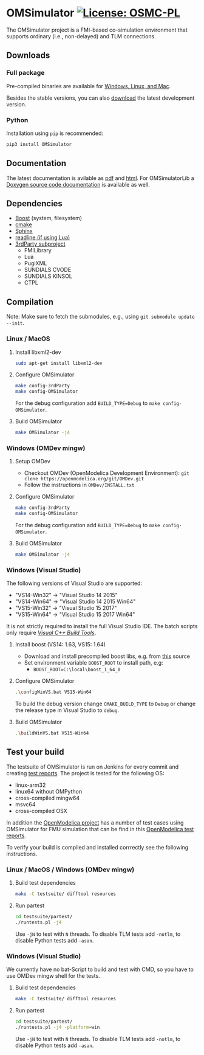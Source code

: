 # OMSimulator [![License: OSMC-PL](https://img.shields.io/badge/license-OSMC--PL-lightgrey.svg)](OSMC-License.txt)

The OMSimulator project is a FMI-based co-simulation environment that supports ordinary (i.e., non-delayed) and TLM connections.

## Downloads

### Full package

Pre-compiled binaries are available for [Windows, Linux, and Mac](https://build.openmodelica.org/omsimulator/).

Besides the stable versions, you can also [download](https://test.openmodelica.org/jenkins/job/OMSimulator/job/master/lastSuccessfulBuild/artifact/) the latest development version.

### Python

Installation using `pip` is recommended:

```bash
pip3 install OMSimulator
```

## Documentation

The latest documentation is avilable as [pdf](https://openmodelica.org/doc/OMSimulator/master/OMSimulator.pdf) and [html](https://openmodelica.org/doc/OMSimulator/master/html/).
For OMSimulatorLib a [Doxygen source code documentation](https://openmodelica.org/doc/OMSimulator/master/OMSimulatorLib/) is available as well.

## Dependencies

- [Boost](http://www.boost.org/) (system, filesystem)
- [cmake](http://www.cmake.org)
- [Sphinx](http://www.sphinx-doc.org/en/stable/)
- [readline (if using Lua)](http://git.savannah.gnu.org/cgit/readline.git)
- [3rdParty subproject](https://github.com/OpenModelica/OMSimulator-3rdParty)
  - FMILibrary
  - Lua
  - PugiXML
  - SUNDIALS CVODE
  - SUNDIALS KINSOL
  - CTPL

## Compilation

Note: Make sure to fetch the submodules, e.g., using `git submodule update --init`.

### Linux / MacOS

1. Install libxml2-dev

   ```bash
   sudo apt-get install libxml2-dev
   ```

1. Configure OMSimulator

   ```bash
   make config-3rdParty
   make config-OMSimulator
   ```

   For the debug configuration add `BUILD_TYPE=Debug` to `make config-OMSimulator`.

1. Build OMSimulator

   ```bash
   make OMSimulator -j4
   ```

### Windows (OMDev mingw)

1. Setup OMDev

   - Checkout OMDev (OpenModelica Development Environment): `git clone https://openmodelica.org/git/OMDev.git`
   - Follow the instructions in `OMDev/INSTALL.txt`

1. Configure OMSimulator

   ```bash
   make config-3rdParty
   make config-OMSimulator
   ```

   For the debug configuration add `BUILD_TYPE=Debug` to `make config-OMSimulator`.

1. Build OMSimulator

   ```bash
   make OMSimulator -j4
   ```

### Windows (Visual Studio)

The following versions of Visual Studio are supported:

- "VS14-Win32" -> "Visual Studio 14 2015"
- "VS14-Win64" -> "Visual Studio 14 2015 Win64"
- "VS15-Win32" -> "Visual Studio 15 2017"
- "VS15-Win64" -> "Visual Studio 15 2017 Win64"

It is not strictly required to install the full Visual Studio IDE. The batch scripts only require *[Visual C++ Build Tools](http://landinghub.visualstudio.com/visual-cpp-build-tools)*.

1. Install boost (VS14: 1.63, VS15: 1.64)

   - Download and install precompiled boost libs, e.g. from [this](https://sourceforge.net/projects/boost/files/boost-binaries/) source
   - Set environment variable `BOOST_ROOT` to install path, e.g:
     - `BOOST_ROOT=C:\local\boost_1_64_0`

1. Configure OMSimulator

   ```bash
   .\configWinVS.bat VS15-Win64
   ```

   To build the debug version change `CMAKE_BUILD_TYPE` to `Debug` or change the release type in Visual Studio to `debug`.

1. Build OMSimulator

   ```bash
   .\buildWinVS.bat VS15-Win64
   ```

## Test your build

The testsuite of OMSimulator is run on Jenkins for every commit and creating
[test reports](https://test.openmodelica.org/jenkins/job/OMSimulator/job/master/lastSuccessfulBuild/testReport/).
The project is tested for the following OS:
   - linux-arm32
   - linux64 without OMPython
   - cross-compiled mingw64
   - msvc64
   - cross-compiled OSX

In addition the [OpenModelica project](https://github.com/OpenModelica/OpenModelica) has a number of test cases using OMSimulator for FMU simulation that can be find in this [OpenModelica test reports](https://test.openmodelica.org/jenkins/job/OpenModelica/job/master/lastSuccessfulBuild/testReport/).

To verify your build is compiled and installed corrrectly see the following instructions.

### Linux / MacOS / Windows (OMDev mingw)

1. Build test dependencies
   ```bash
   make -C testsuite/ difftool resources
   ```

2. Run partest

   ```bash
   cd testsuite/partest/
   ./runtests.pl -j4
   ```
   Use `-jN` to test with `N` threads.
   To disable TLM tests add `-notlm`, to disable Python tests add `-asan`.

### Windows (Visual Studio)

We currently have no bat-Script to build and test with CMD, so you have to use OMDev mingw shell for the tests.

1. Build test dependencies
   ```bash
   make -C testsuite/ difftool resources
   ```

2. Run partest

   ```bash
   cd testsuite/partest/
   ./runtests.pl -j4 -platform=win
   ```
   Use `-jN` to test with `N` threads.
   To disable TLM tests add `-notlm`, to disable Python tests add `-asan`.
